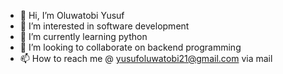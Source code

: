 - 👋 Hi, I’m Oluwatobi Yusuf
- 👀 I’m interested in software development
- 🌱 I’m currently learning python
- 💞️ I’m looking to collaborate on backend programming
- 📫 How to reach me @ yusufoluwatobi21@gmail.com via mail

<!---
toby124/toby124 is a ✨ special ✨ repository because its `README.md` (this file) appears on your GitHub profile.
You can click the Preview link to take a look at your changes.
--->
